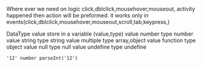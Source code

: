 Where ever we need on logic 
click,dblclick,mousehover,mouseout,
activity happened then action will be preformed.
it works only in events(click,dblclick,mousehover,mouseout,scroll,tab,keypress,)

DataType
    value store in a variable (value,type)
    value number type number
    value string type string
    value multiple type array,object
    value function  type object
    value null type null
    value undefine type undefine

    '12' number parseInt('12')
    
